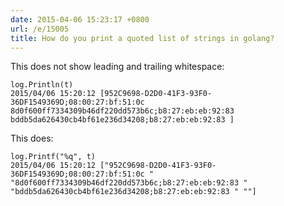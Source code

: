 ```yaml
---
date: 2015-04-06 15:23:17 +0800
url: /e/15005
title: How do you print a quoted list of strings in golang?
---
```



This does not show leading and trailing whitespace:

	log.Println(t)
	2015/04/06 15:20:12 [952C9698-D2D0-41F3-93F0-36DF1549369D;08:00:27:bf:51:0c 8d0f600ff7334309b46df220dd573b6c;b8:27:eb:eb:92:83 bddb5da626430cb4bf61e236d34208;b8:27:eb:eb:92:83 ]

This does:

	log.Printf("%q", t)
	2015/04/06 15:20:12 ["952C9698-D2D0-41F3-93F0-36DF1549369D;08:00:27:bf:51:0c " "8d0f600ff7334309b46df220dd573b6c;b8:27:eb:eb:92:83 " "bddb5da626430cb4bf61e236d34208;b8:27:eb:eb:92:83 " ""]
